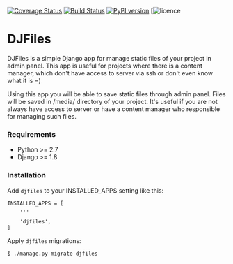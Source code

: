 [![Coverage Status](https://coveralls.io/repos/github/luminousmen/djfiles/badge.svg?branch=master)](https://coveralls.io/github/luminousmen/djfiles?branch=master)
[![Build Status](https://travis-ci.org/luminousmen/djfiles.svg?branch=master)](https://travis-ci.org/luminousmen/djfiles)
[![PyPI version](https://badge.fury.io/py/django-djfiles.svg)](https://badge.fury.io/py/django-djfiles)
[![licence](https://camo.githubusercontent.com/bcd5e9b1f7f3f648ca97add1262d43b0e31d25ec/687474703a2f2f696d672e736869656c64732e696f2f62616467652f6c6963656e73652d4253442d627269676874677265656e2e737667)

DJFiles
=====

DJFiles is a simple Django app for manage static files of your project in admin panel. This app is useful for projects where there is a content manager, which don't have access to server via ssh or don't even know what it is =)

Using this app you will be able to save static files through admin panel. Files will be saved in /media/ directory of your project. It's useful if you are not always have access to server or have a content manager who responsible for managing such files.

### Requirements

* Python >= 2.7
* Django >= 1.8

### Installation

Add ```djfiles``` to your INSTALLED_APPS setting like this:

```
INSTALLED_APPS = [
    ...

    'djfiles',
]
```

Apply ```djfiles``` migrations:

```bash
$ ./manage.py migrate djfiles
```
